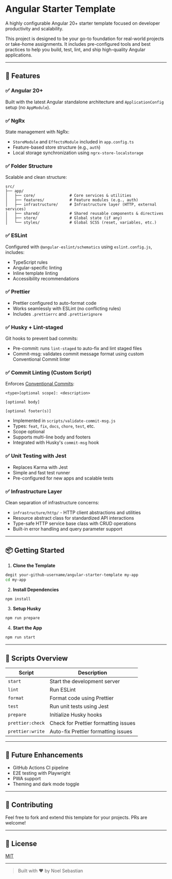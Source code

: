 # Angular Starter Template

A highly configurable Angular 20+ starter template focused on developer productivity and scalability.

This project is designed to be your go-to foundation for real-world projects or take-home assignments.
It includes pre-configured tools and best practices to help you build, test, lint, and ship high-quality Angular applications.

---

## 🚀 Features

### ✅ Angular 20+

Built with the latest Angular standalone architecture and `ApplicationConfig` setup (no `AppModule`).

### ✅ NgRx

State management with NgRx:

- `StoreModule` and `EffectsModule` included in `app.config.ts`
- Feature-based store structure (e.g., `auth`)
- Local storage synchronization using `ngrx-store-localstorage`

### ✅ Folder Structure

Scalable and clean structure:

```
src/
├── app/
│   ├── core/               # Core services & utilities
│   ├── features/           # Feature modules (e.g., auth)
│   ├── infrastructure/     # Infrastructure layer (HTTP, external services)
│   ├── shared/             # Shared reusable components & directives
│   ├── store/              # Global state (if any)
│   └── styles/             # Global SCSS (reset, variables, etc.)
```

### ✅ ESLint

Configured with `@angular-eslint/schematics` using `eslint.config.js`, includes:

- TypeScript rules
- Angular-specific linting
- Inline template linting
- Accessibility recommendations

### ✅ Prettier

- Prettier configured to auto-format code
- Works seamlessly with ESLint (no conflicting rules)
- Includes `.prettierrc` and `.prettierignore`

### ✅ Husky + Lint-staged

Git hooks to prevent bad commits:

- Pre-commit: runs `lint-staged` to auto-fix and lint staged files
- Commit-msg: validates commit message format using custom Conventional Commit linter

### ✅ Commit Linting (Custom Script)

Enforces [Conventional Commits](https://www.conventionalcommits.org/):

```
<type>[optional scope]: <description>

[optional body]

[optional footer(s)]
```

- Implemented in `scripts/validate-commit-msg.js`
- Types: `feat`, `fix`, `docs`, `chore`, `test`, etc.
- Scope optional
- Supports multi-line body and footers
- Integrated with Husky's `commit-msg` hook

### ✅ Unit Testing with Jest

- Replaces Karma with Jest
- Simple and fast test runner
- Pre-configured for new apps and scalable tests

### ✅ Infrastructure Layer

Clean separation of infrastructure concerns:

- `infrastructure/http/` - HTTP client abstractions and utilities
- Resource abstract class for standardized API interactions
- Type-safe HTTP service base class with CRUD operations
- Built-in error handling and query parameter support

---

## 📦 Getting Started

1. **Clone the Template**

```bash
degit your-github-username/angular-starter-template my-app
cd my-app
```

2. **Install Dependencies**

```bash
npm install
```

3. **Setup Husky**

```bash
npm run prepare
```

4. **Start the App**

```bash
npm run start
```

---

## 📁 Scripts Overview

| Script           | Description                          |
| ---------------- | ------------------------------------ |
| `start`          | Start the development server         |
| `lint`           | Run ESLint                           |
| `format`         | Format code using Prettier           |
| `test`           | Run unit tests using Jest            |
| `prepare`        | Initialize Husky hooks               |
| `prettier:check` | Check for Prettier formatting issues |
| `prettier:write` | Auto-fix Prettier formatting issues  |

---

## 🔧 Future Enhancements

- GitHub Actions CI pipeline
- E2E testing with Playwright
- PWA support
- Theming and dark mode toggle

---

## 🙌 Contributing

Feel free to fork and extend this template for your projects. PRs are welcome!

---

## 📝 License

[MIT](LICENSE)

---

> Built with ❤️ by Noel Sebastian
